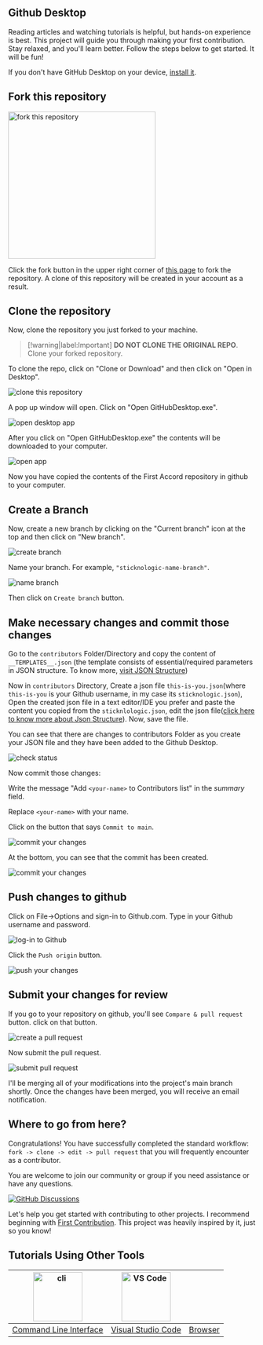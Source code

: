 ## Github Desktop
Reading articles and watching tutorials is helpful, but hands-on experience is best. This project will guide you through making your first contribution. Stay relaxed, and you'll learn better. Follow the steps below to get started. It will be fun!

If you don't have GitHub Desktop on your device, [install it](https://desktop.github.com/).

## Fork this repository

<img width="300" src="/assets/fork.png" alt="fork this repository" />

Click the fork button in the upper right corner of [this page](https://github.com/STICKnoLOGIC/first-accord) to fork the repository. A clone of this repository will be created in your account as a result.

## Clone the repository

Now, clone the repository you just forked to your machine.

 > [!warning|label:Important]
 > __DO NOT CLONE THE ORIGINAL REPO__. Clone your forked repository.

To clone the repo, click on "Clone or Download" and then click on "Open in Desktop".

<img src="/assets/desktop/clone.png" alt="clone this repository" />

A pop up window will open. Click on "Open GitHubDesktop.exe".

<img src="/assets/desktop/open-app.png" alt="open desktop app" />

After you click on "Open GitHubDesktop.exe" the contents will be downloaded to your computer.

<img src="/assets/desktop/app-open.png" alt="open app" />

Now you have copied the contents of the First Accord repository in github to your computer.

## Create a Branch

Now, create a new branch by clicking on the "Current branch" icon at the top and then click on "New branch".

<img src="/assets/desktop/app-new-branch.png" alt="create branch" />

Name your branch. For example, `"sticknologic-name-branch"`.

<img src="/assets/desktop/app-name-branch.png" alt="name branch" />

Then click on `Create branch` button.

## Make necessary changes and commit those changes

 Go to the `contributors` Folder/Directory and copy the content of `__TEMPLATES__.json` (the template consists of essential/required parameters in JSON structure. To know more, [visit JSON Structure](json-structure))

Now in `contributors` Directory, Create a json file `this-is-you.json`(where `this-is-you` is your Github username, in my case its `sticknologic.json`), Open the created json file in a text editor/IDE you prefer and paste the content you copied from the `sticknlologic.json`, edit the json file([click here to know more about Json Structure](json-structure)). Now, save the file.

You can see that there are changes to contributors Folder as you create your JSON file and they have been added to the Github Desktop.

<img src="/assets/desktop/status.png" alt="check status" />

Now commit those changes:

Write the message "Add `<your-name>` to Contributors list" in the _summary_ field.

Replace `<your-name>` with your name.

Click on the button that says `Commit to main`.

<img src="/assets/desktop/commit1.png" alt="commit your changes" />

At the bottom, you can see that the commit has been created.

<img src="/assets/desktop/commit2.png" alt="commit your changes" />

## Push changes to github

Click on File->Options and sign-in to Github.com. Type in your Github username and password.

<img src="/assets/desktop/sign-in.png" alt="log-in to Github" />

Click the `Push origin` button.

<img src="/assets/desktop/push.png" alt="push your changes" />

## Submit your changes for review

If you go to your repository on github, you'll see `Compare & pull request` button. click on that button.

<img src="/assets/compare-and-pull.png" alt="create a pull request" />

Now submit the pull request.

<img src="/assets/submit-pull-request.png" alt="submit pull request" />

I'll be merging all of your modifications into the project's main branch shortly. Once the changes have been merged, you will receive an email notification.

## Where to go from here?

Congratulations! You have successfully completed the standard workflow: `fork -> clone -> edit -> pull request` that you will frequently encounter as a contributor.

You are welcome to join our community or group if you need assistance or have any questions.

[![GitHub Discussions](https://img.shields.io/github/discussions/sticknologic/first-accord)](https://img.shields.io/github/discussions/sticknologic/first-accord)


Let's help you get started with contributing to other projects. I recommend beginning with [First Contribution](https://github.com/firstcontributions/first-contributions). This project was heavily inspired by it, just so you know!

## Tutorials Using Other Tools
| <img alt="cli" src="https://raw.githubusercontent.com/felixse/FluentTerminal/refs/heads/master/Icons/Icon_no_margin.png" width="100"> | <img alt="VS Code" src="https://upload.wikimedia.org/wikipedia/commons/1/1c/Visual_Studio_Code_1.35_icon.png" width=100> | <i class="fa-solid fab fa-chrome fa-6x" style="color:lightblue"></i> |
| :------------------: | :------------------: | :------------------: |
| [Command Line Interface](guide/github-cli) | [Visual Studio Code](guide/github-vscode) | [Browser](guide/github-browser)


